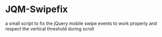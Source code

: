 JQM-Swipefix
============

a small script to fix the jQuery mobile swipe events to work properly and respect the vertical threshold during scroll 